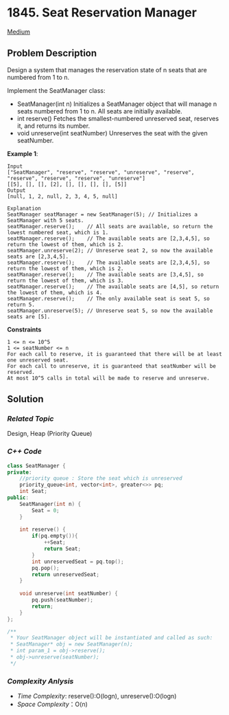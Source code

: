 # 1845. Seat Reservation Manager
[Medium](https://leetcode.com/problems/seat-reservation-manager/description/)

## Problem Description

Design a system that manages the reservation state of n seats that are numbered from 1 to n.

Implement the SeatManager class:

  - SeatManager(int n) Initializes a SeatManager object that will manage n seats numbered from 1 to n. All seats are initially available.
  - int reserve() Fetches the smallest-numbered unreserved seat, reserves it, and returns its number.
  - void unreserve(int seatNumber) Unreserves the seat with the given seatNumber.



**Example 1**:
```
Input
["SeatManager", "reserve", "reserve", "unreserve", "reserve", "reserve", "reserve", "reserve", "unreserve"]
[[5], [], [], [2], [], [], [], [], [5]]
Output
[null, 1, 2, null, 2, 3, 4, 5, null]

Explanation
SeatManager seatManager = new SeatManager(5); // Initializes a SeatManager with 5 seats.
seatManager.reserve();    // All seats are available, so return the lowest numbered seat, which is 1.
seatManager.reserve();    // The available seats are [2,3,4,5], so return the lowest of them, which is 2.
seatManager.unreserve(2); // Unreserve seat 2, so now the available seats are [2,3,4,5].
seatManager.reserve();    // The available seats are [2,3,4,5], so return the lowest of them, which is 2.
seatManager.reserve();    // The available seats are [3,4,5], so return the lowest of them, which is 3.
seatManager.reserve();    // The available seats are [4,5], so return the lowest of them, which is 4.
seatManager.reserve();    // The only available seat is seat 5, so return 5.
seatManager.unreserve(5); // Unreserve seat 5, so now the available seats are [5].
```

**Constraints**
```
1 <= n <= 10^5
1 <= seatNumber <= n
For each call to reserve, it is guaranteed that there will be at least one unreserved seat.
For each call to unreserve, it is guaranteed that seatNumber will be reserved.
At most 10^5 calls in total will be made to reserve and unreserve.
```

## Solution

### _Related Topic_
   Design, Heap (Priority Queue)

### _C++ Code_
```cpp
class SeatManager {
private:
    //priority queue : Store the seat which is unreserved
    priority_queue<int, vector<int>, greater<>> pq;
    int Seat;
public:
    SeatManager(int n) {
        Seat = 0;
    }
    
    int reserve() {
        if(pq.empty()){
            ++Seat;
            return Seat;
        }
        int unreservedSeat = pq.top();
        pq.pop();
        return unreservedSeat;
    }
    
    void unreserve(int seatNumber) {
        pq.push(seatNumber);
        return;
    }
};

/**
 * Your SeatManager object will be instantiated and called as such:
 * SeatManager* obj = new SeatManager(n);
 * int param_1 = obj->reserve();
 * obj->unreserve(seatNumber);
 */
```

### _Complexity Anlysis_
- _Time Complexity_: reserve():O(logn), unreserve():O(logn)
- _Space Complexity_：O(n)
